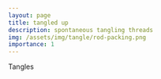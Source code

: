 ```yaml
---
layout: page
title: tangled up
description: spontaneous tangling threads
img: /assets/img/tangle/rod-packing.png
importance: 1
---
```


Tangles 

<div class="row justify-content-sm-center">
    <div class="col-sm-8 mt-3 mt-md-0">
        <img class="img-fluid rounded z-depth-1" src="{{ '/assets/img/tangle/rod-packing.png' | relative_url }}" alt="" title="example image"/>
    </div>        
</div>

<!-- <div class="row justify-content-sm-center">
    <div class="col-sm-8 mt-3 mt-md-0">
        <img class="img-fluid rounded z-depth-1" src="{{ '/assets/img/shaking/shaking.png' | relative_url }}" alt="" title="example image"/>
    </div>        
</div> -->
<!-- <div class="caption">
    Particle Image Velocimetry for a shaken liquid drop.
</div> -->

<!-- <iframe width="560" height="315" src="https://www.youtube.com/embed/8uduXRBkLeA" frameborder="0" allow="accelerometer; autoplay; clipboard-write; encrypted-media; gyroscope; picture-in-picture" allowfullscreen></iframe> -->

<!-- <div class="row text-center">
    <div class="col-sm mt-3 mt-md-0">
        <iframe width="560" height="315" src="https://www.youtube.com/embed/8uduXRBkLeA" frameborder="0" allow="accelerometer; autoplay; clipboard-write; encrypted-media; gyroscope; picture-in-picture" allowfullscreen></iframe>
    </div>
    <div class="col-sm mt-3 mt-md-0">
         <iframe width="560" height="315" src="https://www.youtube.com/embed/HB6AO3hYLR0" frameborder="0" allow="accelerometer; autoplay; clipboard-write; encrypted-media; gyroscope; picture-in-picture" allowfullscreen></iframe>
    </div>
</div>
<div class="caption">
Up: Particle images in a liquid drop. Down: Volume of Fluid analysis
</div> -->